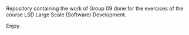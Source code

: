 Repository containing the work of Group 09 done for the exercises of the course LSD Large Scale (Software) Development.

Enjoy.